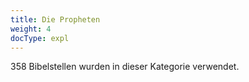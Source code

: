 ```yaml
---
title: Die Propheten
weight: 4
docType: expl
---
```


358 Bibelstellen wurden in dieser Kategorie verwendet.
